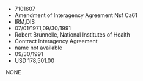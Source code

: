 * 7101607
* Amendment of Interagency Agreement Nsf Ca61
* IRM,DIS
* 07/01/1971,09/30/1991
* Robert Brunnelle, National Institutes of Health
* Contract Interagency Agreement
*   name not available
* 09/30/1991
* USD 178,501.00

NONE